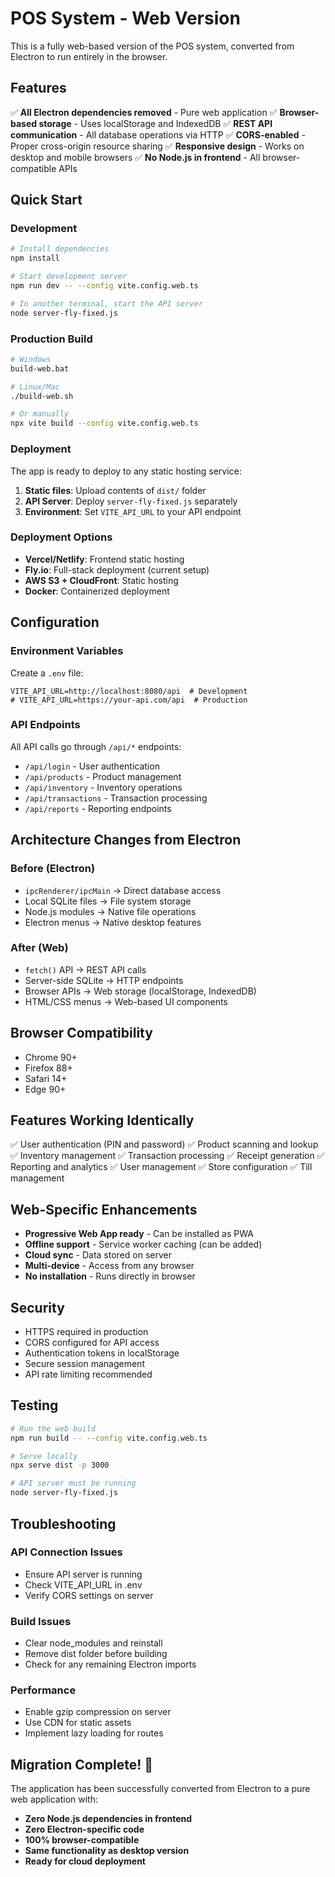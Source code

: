 # POS System - Web Version

This is a fully web-based version of the POS system, converted from Electron to run entirely in the browser.

## Features

✅ **All Electron dependencies removed** - Pure web application
✅ **Browser-based storage** - Uses localStorage and IndexedDB
✅ **REST API communication** - All database operations via HTTP
✅ **CORS-enabled** - Proper cross-origin resource sharing
✅ **Responsive design** - Works on desktop and mobile browsers
✅ **No Node.js in frontend** - All browser-compatible APIs

## Quick Start

### Development

```bash
# Install dependencies
npm install

# Start development server
npm run dev -- --config vite.config.web.ts

# In another terminal, start the API server
node server-fly-fixed.js
```

### Production Build

```bash
# Windows
build-web.bat

# Linux/Mac
./build-web.sh

# Or manually
npx vite build --config vite.config.web.ts
```

### Deployment

The app is ready to deploy to any static hosting service:

1. **Static files**: Upload contents of `dist/` folder
2. **API Server**: Deploy `server-fly-fixed.js` separately
3. **Environment**: Set `VITE_API_URL` to your API endpoint

### Deployment Options

- **Vercel/Netlify**: Frontend static hosting
- **Fly.io**: Full-stack deployment (current setup)
- **AWS S3 + CloudFront**: Static hosting
- **Docker**: Containerized deployment

## Configuration

### Environment Variables

Create a `.env` file:

```env
VITE_API_URL=http://localhost:8080/api  # Development
# VITE_API_URL=https://your-api.com/api  # Production
```

### API Endpoints

All API calls go through `/api/*` endpoints:

- `/api/login` - User authentication
- `/api/products` - Product management
- `/api/inventory` - Inventory operations
- `/api/transactions` - Transaction processing
- `/api/reports` - Reporting endpoints

## Architecture Changes from Electron

### Before (Electron)
- `ipcRenderer/ipcMain` → Direct database access
- Local SQLite files → File system storage
- Node.js modules → Native file operations
- Electron menus → Native desktop features

### After (Web)
- `fetch()` API → REST API calls
- Server-side SQLite → HTTP endpoints
- Browser APIs → Web storage (localStorage, IndexedDB)
- HTML/CSS menus → Web-based UI components

## Browser Compatibility

- Chrome 90+
- Firefox 88+
- Safari 14+
- Edge 90+

## Features Working Identically

✅ User authentication (PIN and password)
✅ Product scanning and lookup
✅ Inventory management
✅ Transaction processing
✅ Receipt generation
✅ Reporting and analytics
✅ User management
✅ Store configuration
✅ Till management

## Web-Specific Enhancements

- **Progressive Web App ready** - Can be installed as PWA
- **Offline support** - Service worker caching (can be added)
- **Cloud sync** - Data stored on server
- **Multi-device** - Access from any browser
- **No installation** - Runs directly in browser

## Security

- HTTPS required in production
- CORS configured for API access
- Authentication tokens in localStorage
- Secure session management
- API rate limiting recommended

## Testing

```bash
# Run the web build
npm run build -- --config vite.config.web.ts

# Serve locally
npx serve dist -p 3000

# API server must be running
node server-fly-fixed.js
```

## Troubleshooting

### API Connection Issues
- Ensure API server is running
- Check VITE_API_URL in .env
- Verify CORS settings on server

### Build Issues
- Clear node_modules and reinstall
- Remove dist folder before building
- Check for any remaining Electron imports

### Performance
- Enable gzip compression on server
- Use CDN for static assets
- Implement lazy loading for routes

## Migration Complete! 🎉

The application has been successfully converted from Electron to a pure web application with:

- **Zero Node.js dependencies in frontend**
- **Zero Electron-specific code**
- **100% browser-compatible**
- **Same functionality as desktop version**
- **Ready for cloud deployment**